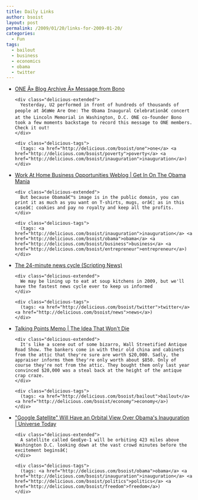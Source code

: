 ```yaml
---
title: Daily Links
author: bsoist
layout: post
permalink: /2009/01/20/links-for-2009-01-20/
categories:
  - Fun
tags:
  - bailout
  - business
  - economics
  - obama
  - twitter
---
```

<ul class="delicious">
  <li>
    <div class="delicious-link">
      <a href="http://www.one.org/blog/2009/01/19/message-from-bono/">ONE Â» Blog Archive Â» Message from Bono</a>
    </div>
    
    <div class="delicious-extended">
      Yesterday, U2 performed in front of hundreds of thousands of people at â€œWe Are One: The Obama Inaugural Celebrationâ€ concert at the Lincoln Memorial in Washington, D.C. ONE co-founder Bono took a few moments backstage to record this message to ONE members. Check it out!
    </div>
    
    <div class="delicious-tags">
      (tags: <a href="http://delicious.com/bsoist/one">one</a> <a href="http://delicious.com/bsoist/poverty">poverty</a> <a href="http://delicious.com/bsoist/inauguration">inauguration</a>)
    </div>
  </li>
  
  <li>
    <div class="delicious-link">
      <a href="http://work-at-home.business-opportunities.biz/2009/01/02/get-in-on-the-obama-mania/">Work At Home Business Opportunities Weblog | Get In On The Obama Mania</a>
    </div>
    
    <div class="delicious-extended">
      But because Obamaâ€™s image is in the public domain, you can print it as much as you want on T-shirts, mugs, orâ€¦ as in this caseâ€¦ cookies and pay no royalty and keep all the profits.
    </div>
    
    <div class="delicious-tags">
      (tags: <a href="http://delicious.com/bsoist/inauguration">inauguration</a> <a href="http://delicious.com/bsoist/obama">obama</a> <a href="http://delicious.com/bsoist/business">business</a> <a href="http://delicious.com/bsoist/entrepreneur">entrepreneur</a>)
    </div>
  </li>
  
  <li>
    <div class="delicious-link">
      <a href="http://www.scripting.com/stories/2009/01/19/the24minuteNewsCycle.html">The 24-minute news cycle (Scripting News)</a>
    </div>
    
    <div class="delicious-extended">
      We may be lining up to eat at soup kitchens in 2009, but we'll have the fastest news cycle ever to keep us informed
    </div>
    
    <div class="delicious-tags">
      (tags: <a href="http://delicious.com/bsoist/twitter">twitter</a> <a href="http://delicious.com/bsoist/news">news</a>)
    </div>
  </li>
  
  <li>
    <div class="delicious-link">
      <a href="http://www.talkingpointsmemo.com/archives/2009/01/the_idea_that_wont_die.php">Talking Points Memo | The Idea That Won't Die</a>
    </div>
    
    <div class="delicious-extended">
      It's like a scene out of some bizarro, Wall Streetified Antique Road Show. The bankers come in with their old china and cabinets from the attic that they're sure are worth $20,000. Sadly, the appraiser informs them they're only worth about $850. Only of course they're not from the attic. They bought them only last year convinced $20,000 was a steal back at the height of the antique crap craze.
    </div>
    
    <div class="delicious-tags">
      (tags: <a href="http://delicious.com/bsoist/bailout">bailout</a> <a href="http://delicious.com/bsoist/economy">economy</a>)
    </div>
  </li>
  
  <li>
    <div class="delicious-link">
      <a href="http://www.universetoday.com/2009/01/18/google-satellite-will-have-an-orbital-view-over-obamas-inauguration/">"Google Satellite" Will Have an Orbital View Over Obama's Inauguration | Universe Today</a>
    </div>
    
    <div class="delicious-extended">
      A satellite called GeoEye-1 will be orbiting 423 miles above Washington D.C. looking down at the vast crowd minutes before the excitement beginsâ€¦
    </div>
    
    <div class="delicious-tags">
      (tags: <a href="http://delicious.com/bsoist/obama">obama</a> <a href="http://delicious.com/bsoist/inauguration">inauguration</a> <a href="http://delicious.com/bsoist/politics">politics</a> <a href="http://delicious.com/bsoist/freedom">freedom</a>)
    </div>
  </li>
</ul>
